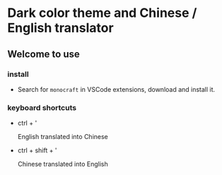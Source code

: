# Dark color theme and Chinese / English translator

## Welcome to use

### install

- Search for `monocraft` in VSCode extensions, download and install it.

### keyboard shortcuts

- ctrl + '

  English translated into Chinese

- ctrl + shift + '

  Chinese translated into English
